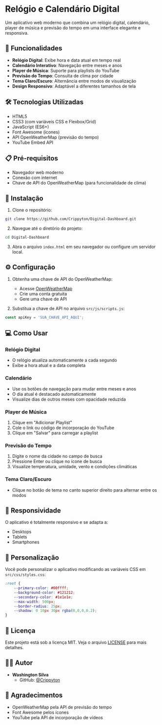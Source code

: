 # Relógio e Calendário Digital

Um aplicativo web moderno que combina um relógio digital, calendário, player de música e previsão do tempo em uma interface elegante e responsiva.

## 🚀 Funcionalidades

- **Relógio Digital**: Exibe hora e data atual em tempo real
- **Calendário Interativo**: Navegação entre meses e anos
- **Player de Música**: Suporte para playlists do YouTube
- **Previsão do Tempo**: Consulta de clima por cidade
- **Tema Claro/Escuro**: Alternância entre modos de visualização
- **Design Responsivo**: Adaptável a diferentes tamanhos de tela

## 🛠️ Tecnologias Utilizadas

- HTML5
- CSS3 (com variáveis CSS e Flexbox/Grid)
- JavaScript (ES6+)
- Font Awesome (ícones)
- API OpenWeatherMap (previsão do tempo)
- YouTube Embed API

## 📋 Pré-requisitos

- Navegador web moderno
- Conexão com internet
- Chave de API do OpenWeatherMap (para funcionalidade de clima)

## 🔧 Instalação

1. Clone o repositório:
```bash
git clone https://github.com/Crippyton/Digital-Dashboard.git
```

2. Navegue até o diretório do projeto:
```bash
cd Digital-Dashboard
```

3. Abra o arquivo `index.html` em seu navegador ou configure um servidor local.

## ⚙️ Configuração

1. Obtenha uma chave de API do OpenWeatherMap:
   - Acesse [OpenWeatherMap](https://openweathermap.org/api)
   - Crie uma conta gratuita
   - Gere uma chave de API

2. Substitua a chave de API no arquivo `src/js/scripts.js`:
```javascript
const apiKey = 'SUA_CHAVE_API_AQUI';
```

## 💻 Como Usar

### Relógio Digital
- O relógio atualiza automaticamente a cada segundo
- Exibe a hora atual e a data completa

### Calendário
- Use os botões de navegação para mudar entre meses e anos
- O dia atual é destacado automaticamente
- Visualize dias de outros meses com opacidade reduzida

### Player de Música
1. Clique em "Adicionar Playlist"
2. Cole o link ou código de incorporação do YouTube
3. Clique em "Salvar" para carregar a playlist

### Previsão do Tempo
1. Digite o nome da cidade no campo de busca
2. Pressione Enter ou clique no ícone de busca
3. Visualize temperatura, umidade, vento e condições climáticas

### Tema Claro/Escuro
- Clique no botão de tema no canto superior direito para alternar entre os modos

## 📱 Responsividade

O aplicativo é totalmente responsivo e se adapta a:
- Desktops
- Tablets
- Smartphones

## 🎨 Personalização

Você pode personalizar o aplicativo modificando as variáveis CSS em `src/css/styles.css`:
```css
:root {
    --primary-color: #00ffff;
    --background-color: #121212;
    --secondary-color: #1e1e1e;
    --max-width: 500px;
    --border-radius: 25px;
    --shadow: 0 10px 30px rgba(0,0,0,0.2);
}
```

## 📄 Licença

Este projeto está sob a licença MIT. Veja o arquivo [LICENSE](LICENSE) para mais detalhes.

## 👨‍💻 Autor

- **Washington Silva**
  - GitHub: [@Crippyton](https://github.com/Crippyton)

## 🙏 Agradecimentos

- OpenWeatherMap pela API de previsão do tempo
- Font Awesome pelos ícones
- YouTube pela API de incorporação de vídeos 
